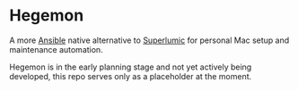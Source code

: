# Hegemon

A more [Ansible](https://www.ansible.com) native alternative to [Superlumic](https://github.com/superlumic/superlumic) for personal Mac setup and maintenance automation.

Hegemon is in the early planning stage and not yet actively being developed, this repo serves only as a placeholder at the moment.